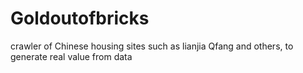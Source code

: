 # Goldoutofbricks
crawler of Chinese housing sites such as lianjia Qfang and others, to generate real value from data
